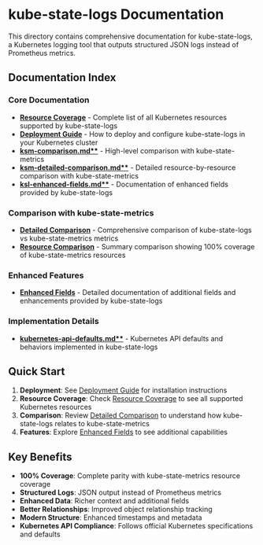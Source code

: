 # kube-state-logs Documentation

This directory contains comprehensive documentation for kube-state-logs, a Kubernetes logging tool that outputs structured JSON logs instead of Prometheus metrics.

## Documentation Index

### Core Documentation
- **[Resource Coverage](RESOURCES.md)** - Complete list of all Kubernetes resources supported by kube-state-logs
- **[Deployment Guide](DEPLOYMENT.md)** - How to deploy and configure kube-state-logs in your Kubernetes cluster
- **[ksm-comparison.md**](ksm-comparison.md)** - High-level comparison with kube-state-metrics
- **[ksm-detailed-comparison.md**](ksm-detailed-comparison.md)** - Detailed resource-by-resource comparison with kube-state-metrics
- **[ksl-enhanced-fields.md**](ksl-enhanced-fields.md)** - Documentation of enhanced fields provided by kube-state-logs

### Comparison with kube-state-metrics
- **[Detailed Comparison](KSM_DETAILED_COMPARISON.md)** - Comprehensive comparison of kube-state-logs vs kube-state-metrics metrics
- **[Resource Comparison](KSM_COMPARISON.md)** - Summary comparison showing 100% coverage of kube-state-metrics resources

### Enhanced Features
- **[Enhanced Fields](KSL_ENHANCED_FIELDS.md)** - Detailed documentation of additional fields and enhancements provided by kube-state-logs

### Implementation Details
- **[kubernetes-api-defaults.md**](kubernetes-api-defaults.md)** - Kubernetes API defaults and behaviors implemented in kube-state-logs

## Quick Start

1. **Deployment**: See [Deployment Guide](DEPLOYMENT.md) for installation instructions
2. **Resource Coverage**: Check [Resource Coverage](RESOURCES.md) to see all supported Kubernetes resources
3. **Comparison**: Review [Detailed Comparison](KSM_DETAILED_COMPARISON.md) to understand how kube-state-logs relates to kube-state-metrics
4. **Features**: Explore [Enhanced Fields](KSL_ENHANCED_FIELDS.md) to see additional capabilities

## Key Benefits

- **100% Coverage**: Complete parity with kube-state-metrics resource coverage
- **Structured Logs**: JSON output instead of Prometheus metrics
- **Enhanced Data**: Richer context and additional fields
- **Better Relationships**: Improved object relationship tracking
- **Modern Structure**: Enhanced timestamps and metadata
- **Kubernetes API Compliance**: Follows official Kubernetes specifications and defaults 